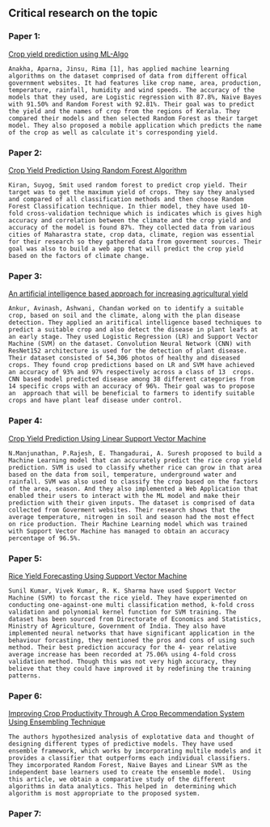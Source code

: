 ## Critical research on the topic
### Paper 1:
[Crop yield prediction using ML-Algo](./crop-yield-prediction-using-machine-learning-algorithms-IJERTCONV9IS13019.pdf)

    Anakha, Aparna, Jinsu, Rima [1], has applied machine learning algorithms on the dataset comprised of data from different offical government websites. It had features like crop name, area, production, temperature, rainfall, humidity and wind speeds. The accuracy of the models that they used, are Logistic regression with 87.8%, Naive Bayes with 91.50% and Random Forest with 92.81%. Their goal was to predict the yield and the names of crop from the regions of Kerala. They compared their models and then selected Random Forest as their target model. They also proposed a mobile application which predicts the name of the crop as well as calculate it's corresponding yield. 

### Paper 2:
[Crop Yield Prediction Using Random Forest Algorithm](./7-crop-yield-prediction-using-random-forest-algorithm-for-major-cities-in-maharashtra-state.pdf)

    Kiran, Suyog, Smit used random forest to predict crop yield. Their target was to get the maximum yield of crops. They say they analysed and compared of all classification methods and then choose Random Forest Classification technique. In thier model, they have used 10-fold cross-validation technique which is indicates which is gives high accuracy and correlation between the climate and the crop yield and accuracy of the model is found 87%. They collected data from various cities of Maharastra state, crop data, climate, region was essential for their research so they gathered data from goverment sources. Their goal was also to build a web app that will predict the crop yield based on the factors of climate change. 

### Paper 3:
[An artificial intelligence based approach for increasing agricultural yield](./807c6cb607284780d9975bfa003a73a787ce.pdf)

    Ankur, Avinash, Ashwani, Chandan worked on to identify a suitable crop, based on soil and the climate, along with the plan disease detection. They applied an aritifical intelligence based techniques to predict a suitable crop and also detect the disease in plant leafs at an early stage. They used Logistic Regression (LR) and Support Vector Machine (SVM) on the dataset. Convolution Neural Network (CNN) with ResNet152 architecture is used for the detection of plant disease. Their dataset consisted of 54,306 photos of healthy and diseased crops. They found crop predictions based on LR and SVM have achieved an accuracy of 93% and 97% respectively across a class of 13  crops. CNN based model predicted disease among 38 different categories from 14 specific crops with an accuracy of 96%. Their goal was to propose an  approach that will be beneficial to farmers to identify suitable crops and have plant leaf disease under control.

### Paper 4:
[Crop Yield Prediction Using Linear Support Vector Machine](./EJMCM_Volume%207_Issue%206_Pages%202189-2195.pdf)

    N.Manjunathan, P.Rajesh, E. Thangadurai, A. Suresh proposed to build a Machine Learning model that can accurately predict the rice crop yield prediction. SVM is used to classify whether rice can grow in that area based on the data from soil, temperature, underground water and rainfall. SVM was also used to classify the crop based on the factors of the area, season. And they also implemented a Web Application that enabled their users to interact with the ML model and make their prediction with their given inputs. The dataset is comprised of data collected from Goverment websites. Their research shows that the average temperature, nitrogen in soil and season had the most effect on rice production. Their Machine Learning model which was trained with Support Vector Machine has managed to obtain an accuracy percentage of 96.5%. 


### Paper 5:
[Rice Yield Forecasting Using Support Vector Machine](./D7236118419.pdf)

    Sunil Kumar, Vivek Kumar, R. K. Sharma have used Support Vector Machine (SVM) to forcast the rice yield. They have experimented on conducting one-against-one multi classification method, k-fold cross validation and polynomial kernel function for SVM training. The dataset has been sourced from Directorate of Economics and Statistics, Ministry of Agriculture, Government of India. They also have implemented neural networks that have significant application in the behaviour forcasting, they mentioned the pros and cons of using such method. Their best prediction accuracy for the 4- year relative average increase has been recorded at 75.06% using 4-fold cross validation method. Though this was not very high accuracy, they believe that they could have improved it by redefining the training patterns.

### Paper 6:
[Improving Crop Productivity Through A Crop Recommendation System Using Ensembling Technique ](./28189-Article%20Text-43701-1-10-20200706.pdf)

    The authors hypothesized analysis of explotative data and thought of designing different types of predictive models. They have used ensemble framework, which works by imcorporating multile models and it provides a classifier that outperforms each individual classifiers. They imcorporated Random Forest, Naive Bayes and Linear SVM as the independent base learners used to create the ensemble model.  Using this article, we obtain a comparative study of the different algorithms in data analytics. This helped in  determining which algorithm is most appropriate to the proposed system.

### Paper 7:
[](./)